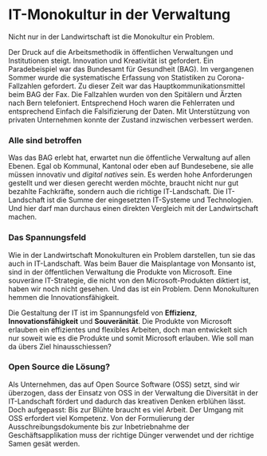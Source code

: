 # IT-Monokultur in der Verwaltung
Nicht nur in der Landwirtschaft ist die Monokultur ein Problem.

Der Druck auf die Arbeitsmethodik in öffentlichen Verwaltungen und Institutionen steigt. Innovation und Kreativität ist gefordert. Ein Paradebeispiel war das Bundesamt für Gesundheit (BAG). Im vergangenen Sommer wurde die systematische Erfassung von Statistiken zu Corona-Fallzahlen gefordert. Zu dieser Zeit war das Hauptkommunikationsmittel beim BAG der Fax. Die Fallzahlen wurden von den Spitälern und Ärzten nach Bern telefoniert. Entsprechend Hoch waren die Fehlerraten und entsprechend Einfach die Falsifizierung der Daten. Mit Unterstützung von privaten Unternehmen konnte der Zustand inzwischen verbessert werden.

### Alle sind betroffen

Was das BAG erlebt hat, erwartet nun die öffentliche Verwaltung auf allen Ebenen. Egal ob Kommunal, Kantonal oder eben auf Bundesebene, sie alle müssen innovativ und *digital natives* sein. Es werden hohe Anforderungen gestellt und wer diesen gerecht werden möchte, braucht nicht nur gut bezahlte Fachkräfte, sondern auch die richtige IT-Landschaft. Die IT-Landschaft ist die Summe der eingesetzten IT-Systeme und Technologien. Und hier darf man durchaus einen direkten Vergleich mit der Landwirtschaft machen.

### Das Spannungsfeld

Wie in der Landwirtschaft Monokulturen ein Problem darstellen, tun sie das auch in IT-Landschaft. Was beim Bauer die Maisplantage von Monsanto ist, sind in der öffentlichen Verwaltung die Produkte von Microsoft. Eine souveräne IT-Strategie, die nicht von den Microsoft-Produkten diktiert ist, haben wir noch nicht gesehen. Und das ist ein Problem. Denn Monokulturen hemmen die Innovationsfähigkeit.

Die Gestaltung der IT ist im Spannungsfeld von **Effizienz**, **Innovationsfähigkeit** und **Souveränität**. Die Produkte von Microsoft erlauben ein effizientes und flexibles Arbeiten, doch man entwickelt sich nur soweit wie es die Produkte und somit Microsoft erlauben. Wie soll man da übers Ziel hinausschiessen?

### Open Source die Lösung?

Als Unternehmen, das auf Open Source Software (OSS) setzt, sind wir überzogen, dass der Einsatz von OSS in der Verwaltung die Diversität in der IT-Landschaft fördert und dadurch das kreativen Denken erblühen lässt. Doch aufgepasst: Bis zur Blühte braucht es viel Arbeit. Der Umgang mit OSS erfordert viel Kompetenz. Von der Formulierung der Ausschreibungsdokumente bis zur Inbetriebnahme der Geschäftsapplikation muss der richtige Dünger verwendet und der richtige Samen gesät werden.